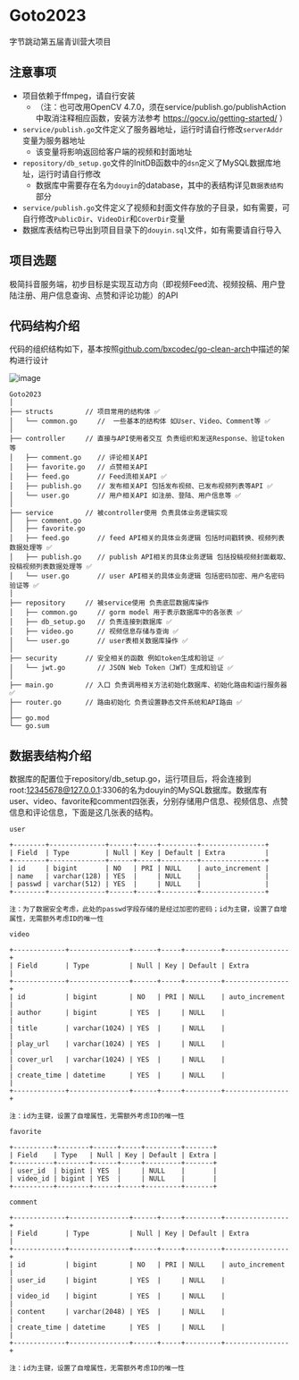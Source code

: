 # Goto2023

字节跳动第五届青训营大项目

## 注意事项

- 项目依赖于ffmpeg，请自行安装
  - （注：也可改用OpenCV 4.7.0，须在service/publish.go/publishAction中取消注释相应函数，安装方法参考 https://gocv.io/getting-started/ ）
- `service/publish.go`文件定义了服务器地址，运行时请自行修改`serverAddr`变量为服务器地址
  - 该变量将影响返回给客户端的视频和封面地址
- `repository/db_setup.go`文件的InitDB函数中的`dsn`定义了MySQL数据库地址，运行时请自行修改
  - 数据库中需要存在名为`douyin`的database，其中的表结构详见`数据表结构`部分
- `service/publish.go`文件定义了视频和封面文件存放的子目录，如有需要，可自行修改`PublicDir`、`VideoDir`和`CoverDir`变量
- 数据库表结构已导出到项目目录下的`douyin.sql`文件，如有需要请自行导入

## 项目选题

极简抖音服务端，初步目标是实现互动方向（即视频Feed流、视频投稿、用户登陆注册、用户信息查询、点赞和评论功能）的API

## 代码结构介绍

代码的组织结构如下，基本按照[github.com/bxcodec/go-clean-arch](https://github.com/bxcodec/go-clean-arch)中描述的架构进行设计

![image](https://user-images.githubusercontent.com/84324349/217787742-6d8274a4-a8af-44d9-aad8-8ab968323247.png)

```
Goto2023
│
├── structs        // 项目常用的结构体 ✅
│   └── common.go     //  一些基本的结构体 如User、Video、Comment等 ✅
│
├── controller     // 直接与API使用者交互 负责组织和发送Response、验证token等
│   ├── comment.go    // 评论相关API
│   ├── favorite.go   // 点赞相关API
│   ├── feed.go       // Feed流相关API ✅
│   ├── publish.go    // 发布相关API 包括发布视频、已发布视频列表等API ✅
│   └── user.go       // 用户相关API 如注册、登陆、用户信息等 ✅
│
├── service        // 被controller使用 负责具体业务逻辑实现
│   ├── comment.go
│   ├── favorite.go
│   ├── feed.go       // feed API相关的具体业务逻辑 包括时间戳转换、视频列表数据处理等 ✅
│   ├── publish.go    // publish API相关的具体业务逻辑 包括投稿视频封面截取、投稿视频列表数据处理等 ✅
│   └── user.go       // user API相关的具体业务逻辑 包括密码加密、用户名密码验证等 ✅
│
├── repository     // 被service使用 负责底层数据库操作
│   ├── common.go     // gorm model 用于表示数据库中的各张表 ✅
│   ├── db_setup.go   // 负责连接到数据库 ✅
│   ├── video.go      // 视频信息存储与查询 ✅
│   └── user.go       // user表相关数据库操作 ✅
│
├── security       // 安全相关的函数 例如token生成和验证 ✅
│   └── jwt.go        // JSON Web Token（JWT）生成和验证 ✅
│
├── main.go        // 入口 负责调用相关方法初始化数据库、初始化路由和运行服务器 ✅
├── router.go      // 路由初始化 负责设置静态文件系统和API路由 ✅
│
├── go.mod
└── go.sum

```

## 数据表结构介绍

数据库的配置位于repository/db_setup.go，运行项目后，将会连接到root:12345678@127.0.0.1:3306的名为douyin的MySQL数据库。数据库有user、video、favorite和comment四张表，分别存储用户信息、视频信息、点赞信息和评论信息，下面是这几张表的结构。

```
user

+--------+--------------+------+-----+---------+----------------+
| Field  | Type         | Null | Key | Default | Extra          |
+--------+--------------+------+-----+---------+----------------+
| id     | bigint       | NO   | PRI | NULL    | auto_increment |
| name   | varchar(128) | YES  |     | NULL    |                |
| passwd | varchar(512) | YES  |     | NULL    |                |
+--------+--------------+------+-----+---------+----------------+

注：为了数据安全考虑，此处的passwd字段存储的是经过加密的密码；id为主键，设置了自增属性，无需额外考虑ID的唯一性
```

```
video

+-------------+---------------+------+-----+---------+----------------+
| Field       | Type          | Null | Key | Default | Extra          |
+-------------+---------------+------+-----+---------+----------------+
| id          | bigint        | NO   | PRI | NULL    | auto_increment |
| author      | bigint        | YES  |     | NULL    |                |
| title       | varchar(1024) | YES  |     | NULL    |                |
| play_url    | varchar(1024) | YES  |     | NULL    |                |
| cover_url   | varchar(1024) | YES  |     | NULL    |                |
| create_time | datetime      | YES  |     | NULL    |                |
+-------------+---------------+------+-----+---------+----------------+

注：id为主键，设置了自增属性，无需额外考虑ID的唯一性
```

```
favorite

+----------+--------+------+-----+---------+-------+
| Field    | Type   | Null | Key | Default | Extra |
+----------+--------+------+-----+---------+-------+
| user_id  | bigint | YES  |     | NULL    |       |
| video_id | bigint | YES  |     | NULL    |       |
+----------+--------+------+-----+---------+-------+
```

```
comment

+-------------+---------------+------+-----+---------+----------------+
| Field       | Type          | Null | Key | Default | Extra          |
+-------------+---------------+------+-----+---------+----------------+
| id          | bigint        | NO   | PRI | NULL    | auto_increment |
| user_id     | bigint        | YES  |     | NULL    |                |
| video_id    | bigint        | YES  |     | NULL    |                |
| content     | varchar(2048) | YES  |     | NULL    |                |
| create_time | datetime      | YES  |     | NULL    |                |
+-------------+---------------+------+-----+---------+----------------+

注：id为主键，设置了自增属性，无需额外考虑ID的唯一性
```
